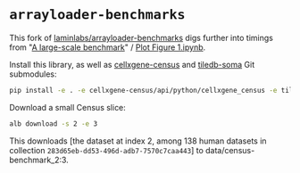 # `arrayloader-benchmarks`

This fork of [laminlabs/arrayloader-benchmarks] digs further into timings from "[A large-scale benchmark]" / [Plot Figure 1.ipynb](Plot%20Figure%201.ipynb).

Install this library, as well as [cellxgene-census] and [tiledb-soma] Git submodules:
```bash
pip install -e . -e cellxgene-census/api/python/cellxgene_census -e tiledb-soma/apis/python
```

Download a small Census slice:
```bash
alb download -s 2 -e 3
```

This downloads [the dataset at index 2, among 138 human datasets in collection `283d65eb-dd53-496d-adb7-7570c7caa443`] to data/census-benchmark_2:3.



[laminlabs/arrayloader-benchmarks]: https://github.com/laminlabs/arrayloader-benchmarks
[A large-scale benchmark]: https://lamin.ai/blog/arrayloader-benchmarks#a-large-scale-benchmark

[cellxgene-census]: cellxgene-census
[tiledb-soma]: tiledb-soma
